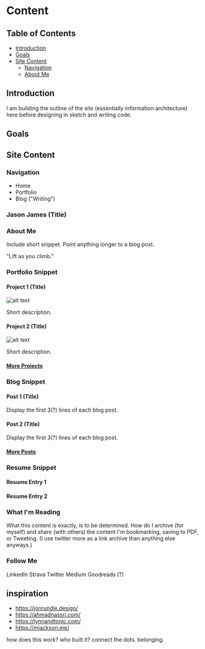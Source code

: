 # Content

## Table of Contents

- [Introduction](#introduction)
- [Goals](#goals)
- [Site Content](#site-content)
  - [Navigation](#navigation)
  - [About Me](#about-me)

## Introduction

I am building the outline of the site (essentially information architecture) here before designing in sketch and writing code.

## Goals

## Site Content

### Navigation

- Home
- Portfolio
- Blog ("Writing")

### Jason James (Title)

### About Me

Include short snippet.  Point anything longer to a blog post.

"Lift as you climb."

### Portfolio Snippet

#### Project 1 (Title)

![alt text](url)

Short description.

#### Project 2 (Title)

![alt text](url)

Short description.

#### [More Projects](link-tbd)

### Blog Snippet

#### Post 1 (Title)

Display the first 3(?) lines of each blog post.

#### Post 2 (Title)

Display the first 3(?) lines of each blog post.

#### [More Posts](link-tbd)

### Resume Snippet

#### Resume Entry 1

#### Resume Entry 2

### What I'm Reading

What this content is exactly, is to be determined.  How do I archive (for myself) and share (with others) the content I'm bookmarking, saving to PDF, or Tweeting.  (I use twitter more as a link archive than anything else anyways.)

### Follow Me

LinkedIn
Strava
Twitter
Medium
Goodreads (?)

## inspiration

- https://jonrundle.design/
- https://ahmadnassri.com/
- https://lynnandtonic.com/
- https://mjackson.me/ 

how does this work?  who built it?  connect the dots.  belonging.